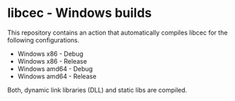 # libcec - Windows builds

This repository contains an action that automatically compiles libcec for the following configurations.

- Windows x86 - Debug
- Windows x86 - Release
- Windows amd64 - Debug
- Windows amd64 - Release

Both, dynamic link libraries (DLL) and static libs are compiled.
